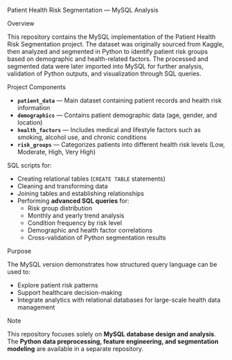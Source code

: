 Patient Health Risk Segmentation — MySQL Analysis

Overview

This repository contains the MySQL implementation of the Patient Health Risk Segmentation project.
The dataset was originally sourced from Kaggle, then analyzed and segmented in Python to identify patient risk groups based on demographic and health-related factors.
The processed and segmented data were later imported into MySQL for further analysis, validation of Python outputs, and visualization through SQL queries.

Project Components

* **`patient_data`** — Main dataset containing patient records and health risk information
* **`demographics`** — Contains patient demographic data (age, gender, and location)
* **`health_factors`** — Includes medical and lifestyle factors such as smoking, alcohol use, and chronic conditions
* **`risk_groups`** — Categorizes patients into different health risk levels (Low, Moderate, High, Very High)


SQL scripts for:

  * Creating relational tables (`CREATE TABLE` statements)
  * Cleaning and transforming data
  * Joining tables and establishing relationships
  * Performing **advanced SQL queries** for:
    * Risk group distribution
    * Monthly and yearly trend analysis
    * Condition frequency by risk level
    * Demographic and health factor correlations
    * Cross-validation of Python segmentation results


Purpose

The MySQL version demonstrates how structured query language can be used to:

* Explore patient risk patterns
* Support healthcare decision-making
* Integrate analytics with relational databases for large-scale health data management



Note

This repository focuses solely on **MySQL database design and analysis**.
The **Python data preprocessing, feature engineering, and segmentation modeling** are available in a separate repository.

